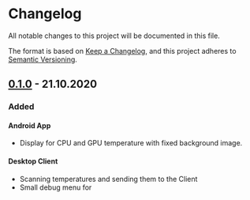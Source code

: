 # Changelog
All notable changes to this project will be documented in this file.

The format is based on [Keep a Changelog](https://keepachangelog.com/en/1.0.0/),
and this project adheres to [Semantic Versioning](https://semver.org/spec/v2.0.0.html).

## [0.1.0] - 21.10.2020

### Added

#### Android App

- Display for CPU and GPU temperature with fixed background image.

#### Desktop Client

- Scanning temperatures and sending them to the Client
- Small debug menu for 

[0.1.0]: https://github.com/LeslieM98/casemod-monitoring-display/releases/tag/v0.1.0